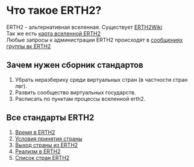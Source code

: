 # Что такое ERTH2?

ERTH2 - альтернативная вселенная.
Существует [ERTH2Wiki](https://erth2.fandom.com/ru/wiki/ERTH2_%D0%92%D0%B8%D0%BA%D0%B8)  
Так же есть [карта вселенной ERTH2](https://erth2.fandom.com/ru/wiki/Map:ERTH2)   
Любые запросы к администрации ERTH2 происходят в [сообщениях группы вк ERTH2](https://vk.com/erth2)

## Зачем нужен сборник стандартов

1. Убрать неразбериху среди виртуальных стран (в частности стран лвг).
2. Развить сообщество виртуальных государств.
3. Расписать по пунктам процессы вселенной erth2.

## Все стандарты ERTH2

1. [Время в ERTH2](erth2-1-time.md)
2. [Условия принятия страны](erth2-2-req-country.md)
3. [Выход страны из ERTH2](erth2-3-quit.md)
4. [Реализм в ERTH2](erth2-4-realism.md)
5. [Список стран ERTH2](erth2-5-countries.md)
